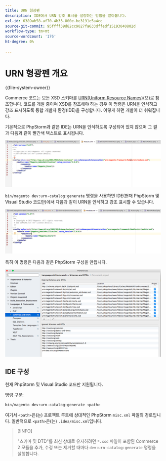 ```yaml
---
title: URN 형광펜
description: IDE에서 URN 강조 표시를 설정하는 방법을 알아봅니다.
exl-id: 6389ab58-af70-4b33-800e-be3191c5a4cc
source-git-commit: 95ffff39d82cc9027fa633dffedf15193040802d
workflow-type: tm+mt
source-wordcount: '176'
ht-degree: 0%

---
```


# URN 형광펜 개요

{{file-system-owner}}

Commerce 코드는 모든 XSD 스키마를 [URN(Uniform Resource Names)](https://www.ietf.org/rfc/rfc2141.txt)(으)로 참조합니다. 코드를 개발 중이며 XSD를 참조해야 하는 경우 이 명령은 URN을 인식하고 강조 표시하도록 통합 개발자 환경(IDE)을 구성합니다. 이렇게 하면 개발이 더 쉬워집니다.

기본적으로 PhpStorm과 같은 IDE는 URN을 인식하도록 구성되어 있지 않으며 그 결과 다음과 같이 빨간색 텍스트로 표시됩니다.

![PhpStorm이 URN을 인식하도록 구성되지 않음](../../assets/configuration/urn-before.png)

`bin/magento dev:urn-catalog:generate` 명령을 사용하면 IDE(현재 PhpStorm 및 Visual Studio 코드만)에서 다음과 같이 URN을 인식하고 강조 표시할 수 있습니다.

![IDE에서 URN을 인식하도록 설정](../../assets/configuration/urn-after.png)

특히 이 명령은 다음과 같은 PhpStorm 구성을 만듭니다.

![PhpStorm 구성 예제](../../assets/configuration/urn-settings.png)

## IDE 구성

현재 PhpStorm 및 Visual Studio 코드만 지원됩니다.

명령 구문:

```bash
bin/magento dev:urn-catalog:generate <path>
```

여기서 `<path>`은(는) 프로젝트 루트에 상대적인 PhpStorm `misc.xml` 파일의 경로입니다. 일반적으로 `<path>`은(는) `.idea/misc.xml`입니다.

>[!INFO]
>
>&quot;스키마 및 DTD&quot;를 최신 상태로 유지하려면 `*.xsd` 파일이 포함된 Commerce 2 모듈을 추가, 수정 또는 제거할 때마다 `dev:urn-catalog:generate` 명령을 실행합니다.
